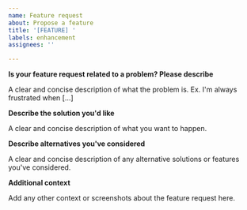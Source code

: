 ```yaml
---
name: Feature request
about: Propose a feature
title: '[FEATURE] '
labels: enhancement
assignees: ''

---
```


**Is your feature request related to a problem? Please describe**

A clear and concise description of what the problem is. Ex. I'm always frustrated when [...]

**Describe the solution you'd like**

A clear and concise description of what you want to happen.

**Describe alternatives you've considered**

A clear and concise description of any alternative solutions or features you've considered.

**Additional context**

Add any other context or screenshots about the feature request here.

